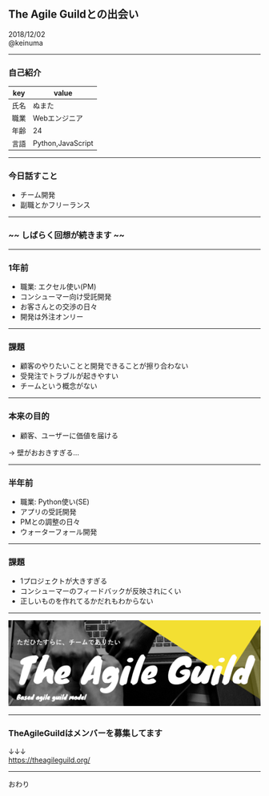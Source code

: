 ## The Agile Guildとの出会い

2018/12/02  
@keinuma

---

### 自己紹介

| key | value |
| --- | --- |
| 氏名 | ぬまた |
| 職業 | Webエンジニア |
| 年齢 | 24 |
| 言語 | Python,JavaScript |

---

### 今日話すこと
- チーム開発
- 副職とかフリーランス

---

### ~~ しばらく回想が続きます ~~

---

### 1年前
- 職業: エクセル使い(PM)
- コンシューマー向け受託開発
- お客さんとの交渉の日々
- 開発は外注オンリー

---

### 課題
- 顧客のやりたいことと開発できることが擦り合わない
- 受発注でトラブルが起きやすい
- チームという概念がない

---

### 本来の目的
- 顧客、ユーザーに価値を届ける

→ 壁がおおきすぎる…

---

### 半年前
- 職業: Python使い(SE)
- アプリの受託開発
- PMとの調整の日々
- ウォーターフォール開発

---

### 課題
- 1プロジェクトが大きすぎる
- コンシューマーのフィードバックが反映されにくい
- 正しいものを作れてるかだれもわからない

---

![TAG](assets/img/TAG.png)

---

### TheAgileGuildはメンバーを募集してます
↓↓↓  
https://theagileguild.org/

---

おわり

